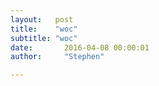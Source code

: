 ```yaml
---
layout:   post
title:    "woc"
subtitle: "woc"
date:       2016-04-08 00:00:01
author:     "Stephen"

---
```

